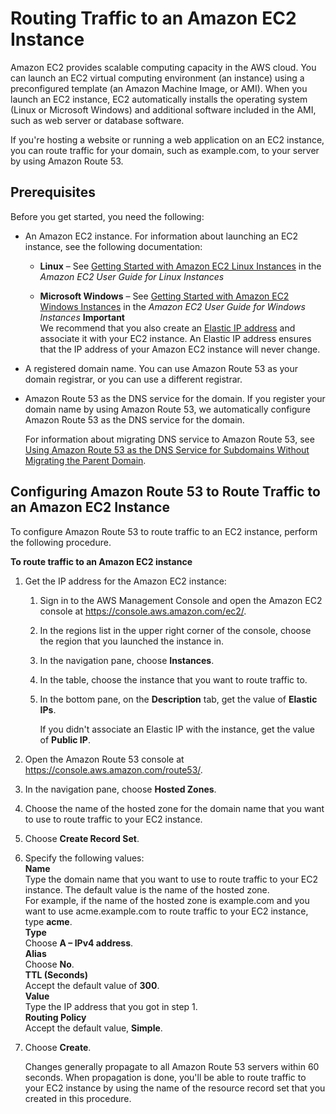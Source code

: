 # Routing Traffic to an Amazon EC2 Instance<a name="routing-to-ec2-instance"></a>

Amazon EC2 provides scalable computing capacity in the AWS cloud\. You can launch an EC2 virtual computing environment \(an instance\) using a preconfigured template \(an Amazon Machine Image, or AMI\)\. When you launch an EC2 instance, EC2 automatically installs the operating system \(Linux or Microsoft Windows\) and additional software included in the AMI, such as web server or database software\.

If you're hosting a website or running a web application on an EC2 instance, you can route traffic for your domain, such as example\.com, to your server by using Amazon Route 53\. 

## Prerequisites<a name="routing-to-ec2-instance-prereqs"></a>

Before you get started, you need the following:

+ An Amazon EC2 instance\. For information about launching an EC2 instance, see the following documentation:

  + **Linux** – See [Getting Started with Amazon EC2 Linux Instances](http://docs.aws.amazon.com/AWSEC2/latest/UserGuide/EC2_GetStarted.html) in the *Amazon EC2 User Guide for Linux Instances*

  + **Microsoft Windows** – See [Getting Started with Amazon EC2 Windows Instances](http://docs.aws.amazon.com/AWSEC2/latest/WindowsGuide/EC2_GetStarted.html) in the *Amazon EC2 User Guide for Windows Instances*
**Important**  
We recommend that you also create an [Elastic IP address](http://docs.aws.amazon.com/AWSEC2/latest/UserGuide/elastic-ip-addresses-eip.html) and associate it with your EC2 instance\. An Elastic IP address ensures that the IP address of your Amazon EC2 instance will never change\.

+ A registered domain name\. You can use Amazon Route 53 as your domain registrar, or you can use a different registrar\.

+ Amazon Route 53 as the DNS service for the domain\. If you register your domain name by using Amazon Route 53, we automatically configure Amazon Route 53 as the DNS service for the domain\. 

  For information about migrating DNS service to Amazon Route 53, see [Using Amazon Route 53 as the DNS Service for Subdomains Without Migrating the Parent Domain](creating-migrating.md)\.

## Configuring Amazon Route 53 to Route Traffic to an Amazon EC2 Instance<a name="routing-to-ec2-instance-configuring"></a>

To configure Amazon Route 53 to route traffic to an EC2 instance, perform the following procedure\.

**To route traffic to an Amazon EC2 instance**

1. Get the IP address for the Amazon EC2 instance:

   1. Sign in to the AWS Management Console and open the Amazon EC2 console at [https://console\.aws\.amazon\.com/ec2/](https://console.aws.amazon.com/ec2/)\.

   1. In the regions list in the upper right corner of the console, choose the region that you launched the instance in\.

   1. In the navigation pane, choose **Instances**\.

   1. In the table, choose the instance that you want to route traffic to\.

   1. In the bottom pane, on the **Description** tab, get the value of **Elastic IPs**\. 

      If you didn't associate an Elastic IP with the instance, get the value of **Public IP**\.

1. Open the Amazon Route 53 console at [https://console\.aws\.amazon\.com/route53/](https://console.aws.amazon.com/route53/)\.

1. In the navigation pane, choose **Hosted Zones**\.

1. Choose the name of the hosted zone for the domain name that you want to use to route traffic to your EC2 instance\.

1. Choose **Create Record Set**\.

1. Specify the following values:  
**Name**  
Type the domain name that you want to use to route traffic to your EC2 instance\. The default value is the name of the hosted zone\.  
For example, if the name of the hosted zone is example\.com and you want to use acme\.example\.com to route traffic to your EC2 instance, type **acme**\.  
**Type**  
Choose **A – IPv4 address**\.  
**Alias**  
Choose **No**\.  
**TTL \(Seconds\)**  
Accept the default value of **300**\.  
**Value**  
Type the IP address that you got in step 1\.  
**Routing Policy**  
Accept the default value, **Simple**\.

1. Choose **Create**\.

   Changes generally propagate to all Amazon Route 53 servers within 60 seconds\. When propagation is done, you'll be able to route traffic to your EC2 instance by using the name of the resource record set that you created in this procedure\. 